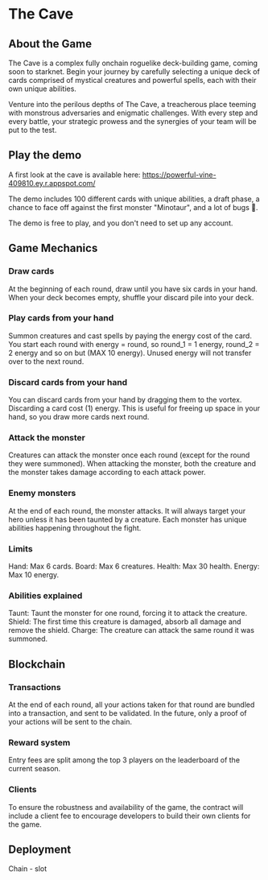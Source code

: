 # The Cave

## About the Game

The Cave is a complex fully onchain roguelike deck-building game, coming soon to starknet. Begin your journey by carefully selecting a unique deck of cards comprised of mystical creatures and powerful spells, each with their own unique abilities.

Venture into the perilous depths of The Cave, a treacherous place teeming with monstrous adversaries and enigmatic challenges. With every step and every battle, your strategic prowess and the synergies of your team will be put to the test.

## Play the demo

A first look at the cave is available here: https://powerful-vine-409810.ey.r.appspot.com/

The demo includes 100 different cards with unique abilities, a draft phase, a chance to face off against the first monster "Minotaur", and a lot of bugs :grimacing:.

The demo is free to play, and you don't need to set up any account.

## Game Mechanics

### Draw cards

At the beginning of each round, draw until you have six cards in your hand.
When your deck becomes empty, shuffle your discard pile into your deck.

### Play cards from your hand

Summon creatures and cast spells by paying the energy cost of the card.
You start each round with energy = round, so round_1 = 1 energy, round_2 = 2 energy and so on but (MAX 10 energy).
Unused energy will not transfer over to the next round.

### Discard cards from your hand

You can discard cards from your hand by dragging them to the vortex. Discarding a card cost (1) energy.
This is useful for freeing up space in your hand, so you draw more cards next round.

### Attack the monster

Creatures can attack the monster once each round (except for the round they were summoned).
When attacking the monster, both the creature and the monster takes damage according to each attack power.

### Enemy monsters

At the end of each round, the monster attacks. It will always target your hero unless it has been taunted by a creature.
Each monster has unique abilities happening throughout the fight.

### Limits

Hand: Max 6 cards.
Board: Max 6 creatures.
Health: Max 30 health.
Energy: Max 10 energy.

### Abilities explained

Taunt: Taunt the monster for one round, forcing it to attack the creature.
Shield: The first time this creature is damaged, absorb all damage and remove the shield.
Charge: The creature can attack the same round it was summoned.

## Blockchain

### Transactions

At the end of each round, all your actions taken for that round are bundled into a transaction, and sent to be validated.
In the future, only a proof of your actions will be sent to the chain.

### Reward system

Entry fees are split among the top 3 players on the leaderboard of the current season.

### Clients

To ensure the robustness and availability of the game, the contract will include a client fee to encourage developers to build their own clients
for the game.

## Deployment

Chain - slot